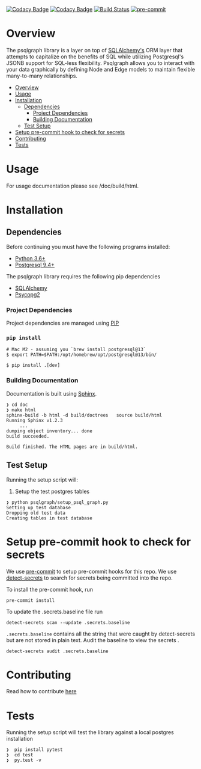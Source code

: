 [![Codacy Badge](https://api.codacy.com/project/badge/Grade/562dc95026254b1a82b39062322bd845)](https://www.codacy.com/manual/NCI-GDC/psqlgraph?utm_source=github.com&amp;utm_medium=referral&amp;utm_content=NCI-GDC/psqlgraph&amp;utm_campaign=Badge_Grade)
[![Codacy Badge](https://api.codacy.com/project/badge/Coverage/562dc95026254b1a82b39062322bd845)](https://www.codacy.com/manual/NCI-GDC/psqlgraph?utm_source=github.com&utm_medium=referral&utm_content=NCI-GDC/psqlgraph&utm_campaign=Badge_Coverage)
[![Build Status](https://travis-ci.org/NCI-GDC/psqlgraph.svg?branch=develop)](https://travis-ci.org/NCI-GDC/psqlgraph)
[![pre-commit](https://img.shields.io/badge/pre--commit-enabled-brightgreen?logo=pre-commit&logoColor=white)](https://github.com/pre-commit/pre-commit)
# Overview

The psqlgraph library is a layer on top of [SQLAlchemy's](http://www.sqlalchemy.org/) ORM layer that attempts to capitalize on the benefits of SQL while utilizing Postgresql's JSONB support for SQL-less flexibility.  Psqlgraph allows you to interact with your data graphically by defining Node and Edge models to maintain flexible many-to-many relationships.


- [Overview](#overview)
- [Usage](#usage)
- [Installation](#installation)
  - [Dependencies](#dependencies)
    - [Project Dependencies](#project-dependencies)
    - [Building Documentation](#building-documentation)
  - [Test Setup](#test-setup)
- [Setup pre-commit hook to check for secrets](#setup-pre-commit-hook-to-check-for-secrets)
- [Contributing](#contributing)
- [Tests](#tests)


# Usage

For usage documentation please see /doc/build/html.

# Installation

## Dependencies

Before continuing you must have the following programs installed:

- [Python 3.6+](http://python.org/)
- [Postgresql 9.4+](http://www.postgresql.org/download/)

The psqlgraph library requires the following pip dependencies

- [SQLAlchemy](http://www.sqlalchemy.org/)
- [Psycopg2](http://initd.org/psycopg/)

### Project Dependencies

Project dependencies are managed using [PIP](https://pip.readthedocs.org/en/latest/)

### `pip install`

```shell
# Mac M2 - assuming you `brew install postgresql@13`
$ export PATH=$PATH:/opt/homebrew/opt/postgresql@13/bin/

$ pip install .[dev]
```

### Building Documentation

Documentation is built using [Sphinx](http://sphinx-doc.org/).

```
❯ cd doc
❯ make html
sphinx-build -b html -d build/doctrees   source build/html
Running Sphinx v1.2.3
     ...
dumping object inventory... done
build succeeded.

Build finished. The HTML pages are in build/html.
```

## Test Setup

Running the setup script will:

1. Setup the test postgres tables

```
❯ python psqlgraph/setup_psql_graph.py
Setting up test database
Dropping old test data
Creating tables in test database
```


# Setup pre-commit hook to check for secrets

We use [pre-commit](https://pre-commit.com/) to setup pre-commit hooks for this repo.
We use [detect-secrets](https://github.com/Yelp/detect-secrets) to search for secrets being committed into the repo.

To install the pre-commit hook, run
```
pre-commit install
```

To update the .secrets.baseline file run
```
detect-secrets scan --update .secrets.baseline
```

`.secrets.baseline` contains all the string that were caught by detect-secrets but are not stored in plain text. Audit the baseline to view the secrets .

```
detect-secrets audit .secrets.baseline
```
# Contributing
Read how to contribute [here](https://github.com/NCI-GDC/gdcapi/blob/master/CONTRIBUTING.md)

# Tests

Running the setup script will test the library against a local postgres installation

```
❯  pip install pytest
❯  cd test
❯  py.test -v
```
